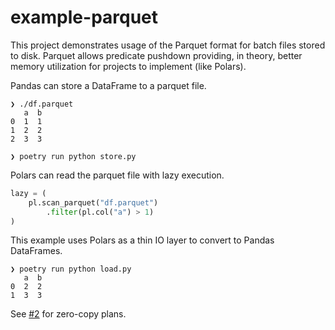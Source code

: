 # example-parquet

This project demonstrates usage of the Parquet format for batch files stored to disk. Parquet allows predicate pushdown providing, in theory, better memory utilization for projects to implement (like Polars).

Pandas can store a DataFrame to a parquet file.

```
❯ ./df.parquet
   a  b
0  1  1
1  2  2
2  3  3
```

```
❯ poetry run python store.py
```

Polars can read the parquet file with lazy execution.

```py
lazy = (
    pl.scan_parquet("df.parquet")
        .filter(pl.col("a") > 1)
)
```

This example uses Polars as a thin IO layer to convert to Pandas DataFrames.

```
❯ poetry run python load.py 
   a  b
0  2  2
1  3  3
```

See [#2](https://github.com/twin-labs/example-parquet/issues/2) for zero-copy plans.
